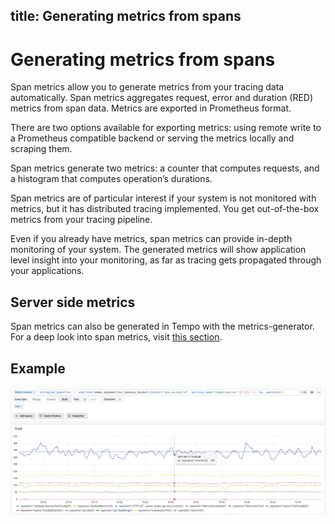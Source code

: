 title: Generating metrics from spans
---

# Generating metrics from spans

Span metrics allow you to generate metrics from your tracing data automatically.
Span metrics aggregates request, error and duration (RED) metrics from span data.
Metrics are exported in Prometheus format.

There are two options available for exporting metrics: using remote write to a Prometheus compatible backend or serving the metrics locally and scraping them.

Span metrics generate two metrics: a counter that computes requests, and a histogram that computes operation’s durations.

Span metrics are of particular interest if your system is not monitored with metrics,
but it has distributed tracing implemented.
You get out-of-the-box metrics from your tracing pipeline.

Even if you already have metrics, span metrics can provide in-depth monitoring of your system.
The generated metrics will show application level insight into your monitoring,
as far as tracing gets propagated through your applications.

## Server side metrics

Span metrics can also be generated in Tempo with the metrics-generator.
For a deep look into span metrics, visit [this section](../server_side_metrics/span_metrics).

## Example

<p align="center"><img src="../server_side_metrics/span-metrics-example.png" alt="Span metrics overview"></p>
